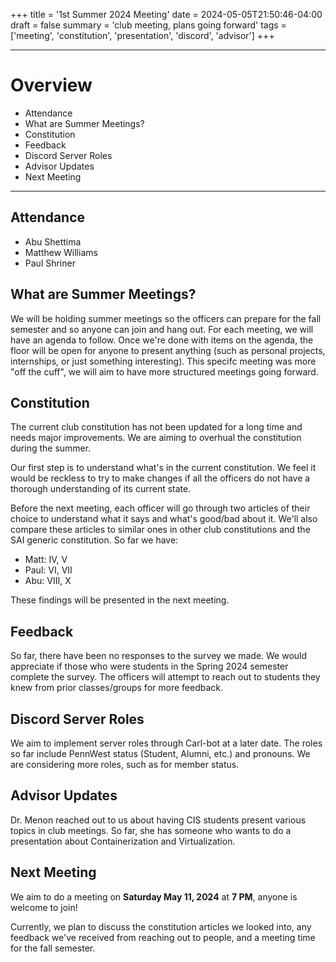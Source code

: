 +++
title = '1st Summer 2024 Meeting'
date = 2024-05-05T21:50:46-04:00
draft = false
summary = 'club meeting, plans going forward'
tags = ['meeting', 'constitution', 'presentation', 'discord', 'advisor']
+++

***

# Overview

- Attendance
- What are Summer Meetings?
- Constitution
- Feedback
- Discord Server Roles
- Advisor Updates
- Next Meeting

***

## Attendance

- Abu Shettima
- Matthew Williams
- Paul Shriner

## What are Summer Meetings?

We will be holding summer meetings so the officers can prepare for the fall semester and so anyone can join and hang out. For each meeting, we will have an agenda to follow. Once we're done with items on the agenda, the floor will be open for anyone to present anything (such as personal projects, internships, or just something interesting). This specifc meeting was more "off the cuff", we will aim to have more structured meetings going forward.

## Constitution

The current club constitution has not been updated for a long time and needs major improvements. We are aiming to overhual the constitution during the summer.

Our first step is to understand what's in the current constitution. We feel it would be reckless to try to make changes if all the officers do not have a thorough understanding of its current state. 

Before the next meeting, each officer will go through two articles of their choice to understand what it says and what's good/bad about it. We'll also compare these articles to similar ones in other club constitutions and the SAI generic constitution. So far we have:

- Matt: IV, V
- Paul: VI, VII
- Abu: VIII, X

These findings will be presented in the next meeting.

## Feedback

So far, there have been no responses to the survey we made. We would appreciate if those who were students in the Spring 2024 semester complete the survey. The officers will attempt to reach out to students they knew from prior classes/groups for more feedback.

## Discord Server Roles

We aim to implement server roles through Carl-bot at a later date. The roles so far include PennWest status (Student, Alumni, etc.) and pronouns. We are considering more roles, such as for member status. 

## Advisor Updates

Dr. Menon reached out to us about having CIS students present various topics in club meetings. So far, she has someone who wants to do a presentation about Containerization and Virtualization.

## Next Meeting

We aim to do a meeting on **Saturday May 11, 2024** at **7 PM**, anyone is welcome to join!

Currently, we plan to discuss the constitution articles we looked into, any feedback we've received from reaching out to people, and a meeting time for the fall semester.
